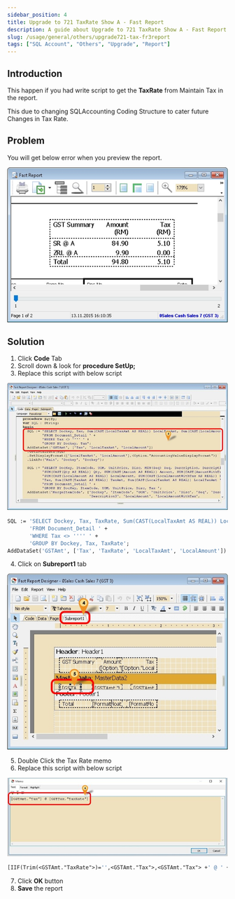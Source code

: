 ```yaml
---
sidebar_position: 4
title: Upgrade to 721 TaxRate Show A - Fast Report
description: A guide about Upgrade to 721 TaxRate Show A - Fast Report
slug: /usage/general/others/upgrade721-tax-fr3report
tags: ["SQL Account", "Others", "Upgrade", "Report"]
---
```


## Introduction

This happen if you had write script to get the **TaxRate** from Maintain Tax in the report.

This due to changing SQLAccounting Coding Structure to cater future Changes in Tax Rate.

## Problem

You will get below error when you preview the report.

![fr3-report-problem](../../../../static/img/usage/general/others/upgrade721-tax-fr3report/fr3-report-problem.jpg)

## Solution

1. Click **Code** Tab
2. Scroll down & look for **procedure SetUp;**
3. Replace this script with below script

![fr3-report-solution1](../../../../static/img/usage/general/others/upgrade721-tax-fr3report/fr3-report-solution1.jpg)

```pascal
SQL := 'SELECT Dockey, Tax, TaxRate, Sum(CAST(LocalTaxAmt AS REAL)) LocalTaxAmt, Sum(CAST(LocalAmount AS REAL)) LocalAmount '+
       'FROM Document_Detail ' +
       'WHERE Tax <> '''' ' +
       'GROUP BY Dockey, Tax, TaxRate';
AddDataSet('GSTAmt', ['Tax', 'TaxRate', 'LocalTaxAmt', 'LocalAmount'])
```

4. Click on **Subreport1** tab

![fr3-report-solution2](../../../../static/img/usage/general/others/upgrade721-tax-fr3report/fr3-report-solution2.jpg)

5. Double Click the Tax Rate memo
6. Replace this script with below script

![fr3-report-solution3](../../../../static/img/usage/general/others/upgrade721-tax-fr3report/fr3-report-solution3.jpg)

```pascal
[IIF(Trim(<GSTAmt."TaxRate">)='',<GSTAmt."Tax">,<GSTAmt."Tax"> +' @ ' + <GSTAmt."TaxRate">)]
```

7. Click **OK** button
8. **Save** the report